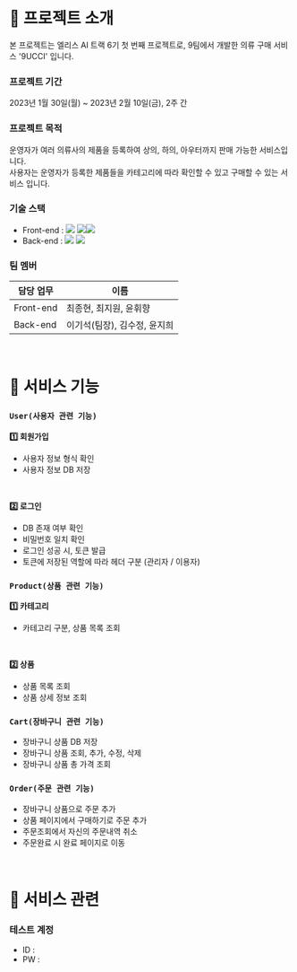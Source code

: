 # :handbag: 프로젝트 소개
본 프로젝트는 엘리스 AI 트랙 6기 첫 번째 프로젝트로, 9팀에서 개발한 의류 구매 서비스 '9UCCI' 입니다.


### 프로젝트 기간
2023년 1월 30일(월) ~ 2023년 2월 10일(금), 2주 간


### 프로젝트 목적
운영자가 여러 의류사의 제품을 등록하여 상의, 하의, 아우터까지 판매 가능한 서비스입니다.
<br>
사용자는 운영자가 등록한 제품들을 카테고리에 따라 확인할 수 있고 구매할 수 있는 서비스 입니다.


### 기술 스택
 - Front-end : <img src="https://img.shields.io/badge/javascript-F7DF1E?style=for-the-badge&logo=javascript&logoColor=black"> <img src="https://img.shields.io/badge/react-61DAFB?style=for-the-badge&logo=react&logoColor=black"><img src="https://img.shields.io/badge/styledcomponents-DB7093?style=for-the-badge&logo=styledcomponents&logoColor=black">
 - Back-end  : <img src="https://img.shields.io/badge/node.js-339933?style=for-the-badge&logo=Node.js&logoColor=black"> <img src="https://img.shields.io/badge/mongoDB-47A248?style=for-the-badge&logo=MongoDB&logoColor=white">


### 팀 멤버
| 담당 업무 | 이름 |
| ------ | ------ |
| Front-end | 최종현, 최지원, 윤휘향 |
| Back-end | 이기석(팀장), 김수정, 윤지희 |

<br/>

# :handbag: 서비스 기능
### `User(사용자 관련 기능)`
**:one: 회원가입**

 - 사용자 정보 형식 확인
 - 사용자 정보 DB 저장

<br/>

**:two: 로그인**
 - DB 존재 여부 확인
 - 비밀번호 일치 확인
 - 로그인 성공 시, 토큰 발급
 - 토큰에 저장된 역할에 따라 헤더 구분 (관리자 / 이용자)


### `Product(상품 관련 기능)`
**:one: 카테고리**
 - 카테고리 구분, 상품 목록 조회

<br/>

**:two: 상품**
 - 상품 목록 조회
 - 상품 상세 정보 조회

### `Cart(장바구니 관련 기능)`
 - 장바구니 상품 DB 저장
 - 장바구니 상품 조회, 추가, 수정, 삭제
 - 장바구니 상품 총 가격 조회

### `Order(주문 관련 기능)`
 - 장바구니 상품으로 주문 추가
 - 상품 페이지에서 구매하기로 주문 추가
 - 주문조회에서 자신의 주문내역 취소
 - 주문완료 시 완료 페이지로 이동

<br/>

# :handbag: 서비스 관련
### 테스트 계정
 - ID : 
 - PW : 
